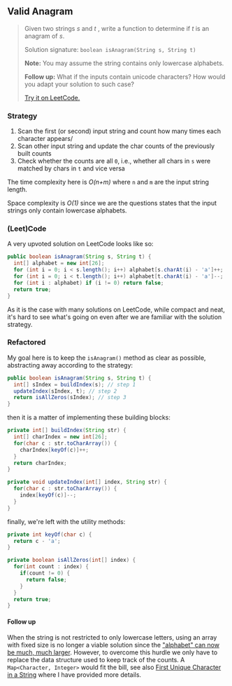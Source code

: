 ## Valid Anagram

> Given two strings *s* and *t* , write a function to determine if *t* is an anagram of *s*.
>
> Solution signature: `boolean isAnagram(String s, String t)`
>
> **Note:**
>You may assume the string contains only lowercase alphabets.
> 
> **Follow up:**
>What if the inputs contain unicode characters? How would you adapt your solution to such case?
> 
> [Try it on LeetCode.](https://leetcode.com/problems/valid-anagram/)



### Strategy

1. Scan the first (or second) input string and count how many times each character appears/
2. Scan other input string and update the char counts of the previously built counts
3. Check whether the counts are all `0`, i.e., whether all chars in `s` were matched by chars in `t` and vice versa

The time complexity here is *O(n+m)* where `n` and `m` are the input string length.

Space complexity is *O(1)* since we are the questions states that the input strings only contain lowercase alphabets.



### (Leet)Code

A very upvoted solution on LeetCode looks like so:

```java
public boolean isAnagram(String s, String t) {
  int[] alphabet = new int[26];
  for (int i = 0; i < s.length(); i++) alphabet[s.charAt(i) - 'a']++;
  for (int i = 0; i < t.length(); i++) alphabet[t.charAt(i) - 'a']--;
  for (int i : alphabet) if (i != 0) return false;
  return true;
}
```

As it is the case with many solutions on LeetCode, while compact and neat, it's hard to see what's going on even after we are familiar with the solution strategy.

### Refactored

My goal here is to keep the `isAnagram()` method as clear as possible, abstracting away according to the strategy:

```java
public boolean isAnagram(String s, String t) {
  int[] sIndex = buildIndex(s); // step 1
  updateIndex(sIndex, t); // step 2
  return isAllZeros(sIndex); // step 3
}
```

then it is a matter of implementing these building blocks:

```java
private int[] buildIndex(String str) {
  int[] charIndex = new int[26];
  for(char c : str.toCharArray()) {
    charIndex[keyOf(c)]++;
  }
  return charIndex;
}

private void updateIndex(int[] index, String str) {
  for(char c : str.toCharArray()) {
    index[keyOf(c)]--;
  }
}
```

finally, we're left with the utility methods:

```java
private int keyOf(char c) {
  return c - 'a';
}

private boolean isAllZeros(int[] index) {
  for(int count : index) {
    if(count != 0) {
      return false;
    }
  }
  return true;
}
```

#### Follow up

When the string is not restricted to only lowercase letters, using an array with fixed size is no longer a viable solution since the ["alphabet" can now be much, much larger](https://stackoverflow.com/questions/5924105/how-many-characters-can-be-mapped-with-unicode). However, to overcome this hurdle we only have to replace the data structure used to keep track of the counts. A `Map<Character, Integer>` would fit the bill, see also [First Unique Character in a String](strings/FirstUniqueCharacterString.md) where I have provided more details.